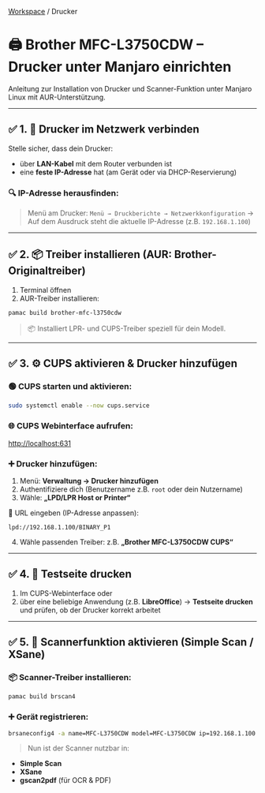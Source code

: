[Workspace](ReadMe.md) / Drucker

# 🖨️ Brother MFC-L3750CDW – Drucker unter Manjaro einrichten

Anleitung zur Installation von Drucker und Scanner-Funktion unter Manjaro Linux mit AUR-Unterstützung.

---

## ✅ 1. 📡 Drucker im Netzwerk verbinden

Stelle sicher, dass dein Drucker:

* über **LAN-Kabel** mit dem Router verbunden ist
* eine **feste IP-Adresse** hat (am Gerät oder via DHCP-Reservierung)

### 🔍 IP-Adresse herausfinden:

> Menü am Drucker:
> `Menü → Druckberichte → Netzwerkkonfiguration`
> → Auf dem Ausdruck steht die aktuelle IP-Adresse (z.B. `192.168.1.100`)

---

## ✅ 2. 📦 Treiber installieren (AUR: Brother-Originaltreiber)

1. Terminal öffnen
2. AUR-Treiber installieren:

```bash
pamac build brother-mfc-l3750cdw
```

> 📦 Installiert LPR- und CUPS-Treiber speziell für dein Modell.

---

## ✅ 3. ⚙️ CUPS aktivieren & Drucker hinzufügen

### 🟢 CUPS starten und aktivieren:

```bash
sudo systemctl enable --now cups.service
```

### 🌐 CUPS Webinterface aufrufen:

[http://localhost:631](http://localhost:631)

### ➕ Drucker hinzufügen:

1. Menü: **Verwaltung → Drucker hinzufügen**
2. Authentifiziere dich (Benutzername z.B. `root` oder dein Nutzername)
3. Wähle: **„LPD/LPR Host or Printer“**

🔗 URL eingeben (IP-Adresse anpassen):

```
lpd://192.168.1.100/BINARY_P1
```

4. Wähle passenden Treiber:
   z.B. **„Brother MFC-L3750CDW CUPS“**

---

## ✅ 4. 🧪 Testseite drucken

1. Im CUPS-Webinterface oder
2. über eine beliebige Anwendung (z.B. **LibreOffice**)
   → **Testseite drucken** und prüfen, ob der Drucker korrekt arbeitet

---

## ✅ 5. 📠 Scannerfunktion aktivieren (Simple Scan / XSane)

### 📦 Scanner-Treiber installieren:

```bash
pamac build brscan4
```

### ➕ Gerät registrieren:

```bash
brsaneconfig4 -a name=MFC-L3750CDW model=MFC-L3750CDW ip=192.168.1.100
```

> Nun ist der Scanner nutzbar in:

* **Simple Scan**
* **XSane**
* **gscan2pdf** (für OCR & PDF)
